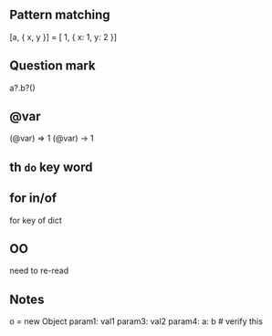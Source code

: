 ## Pattern matching

[a, { x, y }] = [ 1, { x: 1, y: 2 }]

## Question mark
a?.b?()

## @var
(@var) => 1
(@var) -> 1

## th `do` key word

## for in/of

for key of dict

## OO
need to re-read

## Notes
o = new Object
  param1: val1
  param3: val2
  param4:
    a: b # verify this

